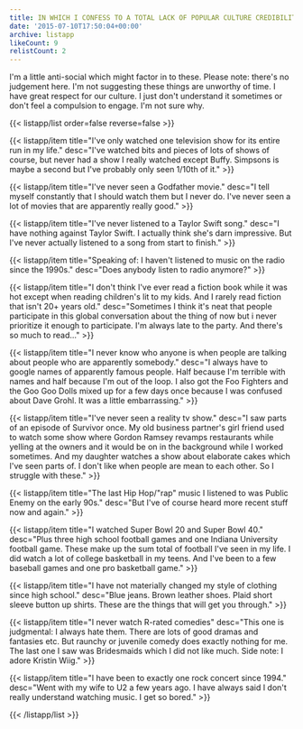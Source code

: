 ```yaml
---
title: IN WHICH I CONFESS TO A TOTAL LACK OF POPULAR CULTURE CREDIBILITY
date: '2015-07-10T17:50:04+00:00'
archive: listapp
likeCount: 9
relistCount: 2
---
```


I'm a little anti-social which might factor in to these. Please note: there's no judgement here. I'm not suggesting these things are unworthy of time. I have great respect for our culture. I just don't understand it sometimes or don't feel a compulsion to engage. I'm not sure why.

<!--more-->

{{< listapp/list order=false reverse=false >}}

   {{< listapp/item title="I've only watched one television show for its entire run in my life."
      desc="I've watched bits and pieces of lots of shows of course, but never had a show I really watched except Buffy. Simpsons is maybe a second but I've probably only seen 1/10th of it." >}}

   {{< listapp/item title="I've never seen a Godfather movie."
      desc="I tell myself constantly that I should watch them but I never do. I've never seen a lot of movies that are apparently really good." >}}

   {{< listapp/item title="I've never listened to a Taylor Swift song."
      desc="I have nothing against Taylor Swift. I actually think she's darn impressive. But I've never actually listened to a song from start to finish." >}}

   {{< listapp/item title="Speaking of: I haven't listened to music on the radio since the 1990s."
      desc="Does anybody listen to radio anymore?" >}}

   {{< listapp/item title="I don't think I've ever read a fiction book while it was hot except when reading children's lit to my kids. And I rarely read fiction that isn't 20+ years old."
      desc="Sometimes I think it's neat that people participate in this global conversation about the thing of now but i never prioritize it enough to participate. I'm always late to the party. And there's so much to read..." >}}

   {{< listapp/item title="I never know who anyone is when people are talking about people who are apparently somebody."
      desc="I always have to google names of apparently famous people. Half because I'm terrible with names and half because I'm out of the loop. I also got the Foo Fighters and the Goo Goo Dolls mixed up for a few days once because I was confused about Dave Grohl. It was a little embarrassing." >}}

   {{< listapp/item title="I've never seen a reality tv show."
      desc="I saw parts of an episode of Survivor once. My old business partner's girl friend used to watch some show where Gordon Ramsey revamps restaurants while yelling at the owners and it would be on in the background while I worked sometimes. And my daughter watches a show about elaborate cakes which I've seen parts of.  I don't like when people are mean to each other. So I struggle with these." >}}

   {{< listapp/item title="The last Hip Hop/\"rap\" music I listened to was Public Enemy on the early 90s."
      desc="But I've of course heard more recent stuff now and again." >}}

   {{< listapp/item title="I watched Super Bowl 20 and Super Bowl 40."
      desc="Plus three high school football games and one Indiana University football game. These make up the sum total of football I've seen in my life. I did watch a lot of college basketball in my teens. And I've been to a few baseball games and one pro basketball game." >}}

   {{< listapp/item title="I have not materially changed my style of clothing since high school."
      desc="Blue jeans. Brown leather shoes. Plaid short sleeve button up shirts. These are the things that will get you through." >}}

   {{< listapp/item title="I never watch R-rated comedies"
      desc="This one is judgmental: I always hate them. There are lots of good dramas and fantasies etc. But raunchy or juvenile comedy does exactly nothing for me. The last one I saw was Bridesmaids which I did not like much. Side note: I adore Kristin Wiig." >}}

   {{< listapp/item title="I have been to exactly one rock concert since 1994."
      desc="Went with my wife to U2 a few years ago. I have always said I don't really understand watching music. I get so bored." >}}

{{< /listapp/list >}}
